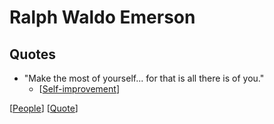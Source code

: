 # Ralph Waldo Emerson

## Quotes

- "Make the most of yourself... for that is all there is of you."
  - [[Self-improvement]]

[[People]] [[Quote]]

[//begin]: # "Autogenerated link references for markdown compatibility"
[Self-improvement]: self-improvement "Self Improvement"
[People]: people "People"
[Quote]: quote "Quote"
[//end]: # "Autogenerated link references"